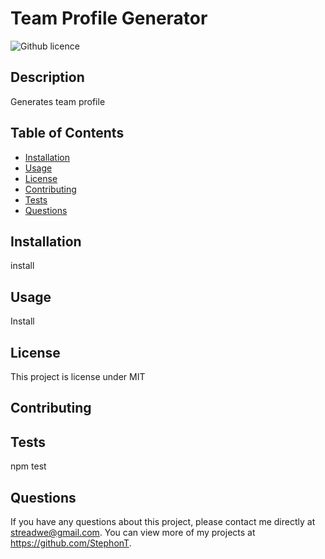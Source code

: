 
  # Team Profile Generator
  ![Github licence](http://img.shields.io/badge/license-MIT-blue.svg)

  ## Description
  Generates team profile

  ## Table of Contents
  * [Installation](#installation)
  * [Usage](#usage)
  * [License](#license)
  * [Contributing](#contributing)
  * [Tests](#tests)
  * [Questions](#questions)

  ## Installation
  install

  ## Usage
  Install

  ## License
  This project is license under MIT

  ## Contributing
  
  
  ## Tests
  npm test

  ## Questions
  If you have any questions about this project, please contact me directly at streadwe@gmail.com. You can view more of my projects at https://github.com/StephonT.
  
  